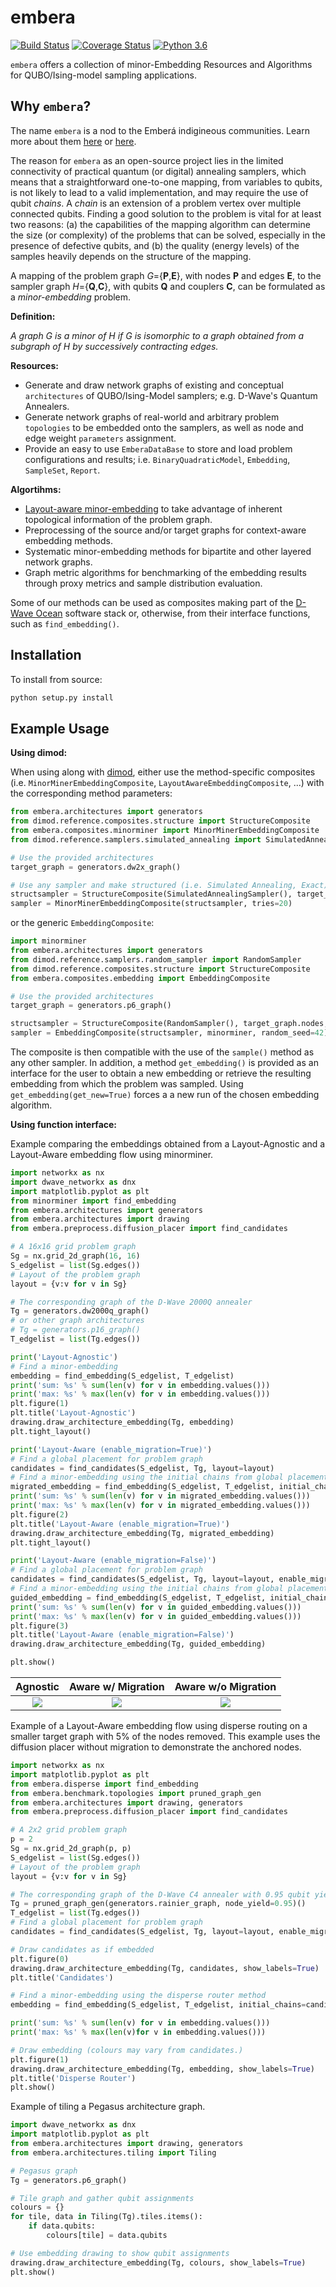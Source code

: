 embera
======

[![Build Status](https://travis-ci.org/joseppinilla/embera.svg?branch=master)](https://travis-ci.org/joseppinilla/embera)
[![Coverage Status](https://coveralls.io/repos/github/joseppinilla/embera/badge.svg?branch=master)](https://coveralls.io/github/joseppinilla/embera?branch=master)
[![Python 3.6](https://img.shields.io/badge/python-3.6-blue.svg)](https://www.python.org/downloads/release/python-360/)

`embera` offers a collection of minor-Embedding Resources and Algorithms for QUBO/Ising-model sampling applications.

Why `embera`?
------------
The name `embera` is a nod to the Emberá indigineous communities. Learn more about them [here](https://en.wikipedia.org/wiki/Ember%C3%A1) or [here](https://minorityrights.org/minorities/embera/).

The reason for `embera` as an open-source project lies in the limited  connectivity of practical quantum (or digital) annealing samplers, which means that a straightforward one-to-one mapping, from variables to qubits, is not likely to lead to a valid implementation, and may require the use of qubit _chains_. A _chain_ is an extension of a problem vertex over multiple connected qubits. Finding a good solution to the problem is vital for at
least two reasons: (a) the capabilities of the mapping algorithm
can determine the size (or complexity) of the problems that can be solved,
especially in the presence of defective qubits, and (b) the quality (energy levels) of the samples heavily depends on the structure of the mapping.

A mapping of the problem graph _G_={**P**,**E**}, with nodes **P** and edges **E**, to the sampler graph _H_={**Q**,**C**}, with qubits **Q** and couplers **C**, can be formulated as a _minor-embedding_ problem.

**Definition:**

*A graph G is a minor of H if G is isomorphic to a graph obtained from a
subgraph of H by successively contracting edges.*

**Resources:**
* Generate and draw network graphs of existing and conceptual `architectures` of QUBO/Ising-Model samplers; e.g. D-Wave's Quantum Annealers.
* Generate network graphs of real-world and arbitrary problem `topologies` to be embedded onto the samplers, as well as node and edge weight `parameters` assignment.
* Provide an easy to use `EmberaDataBase` to store and load problem
configurations and results; i.e. `BinaryQuadraticModel`, `Embedding`, `SampleSet`, `Report`.

**Algortihms:**
* [Layout-aware minor-embedding](https://doi.org/10.1007/978-3-030-20656-7_7) to take advantage of inherent topological information of the problem graph.
* Preprocessing of the source and/or target graphs for context-aware
embedding methods.
* Systematic minor-embedding methods for bipartite and other layered network graphs.
* Graph metric algorithms for benchmarking of the embedding results through proxy metrics and sample distribution evaluation.

Some of our methods can be used as composites making part of the
[D-Wave Ocean](https://ocean.dwavesys.com/) software stack or, otherwise,
from their interface functions, such as `find_embedding()`.

Installation
------------

To install from source:

``` bash
python setup.py install
```

Example Usage
-------------

**Using dimod:**

When using along with [dimod](https://github.com/dwavesystems/dimod), either use the method-specific composites
(i.e. `MinorMinerEmbeddingComposite`, `LayoutAwareEmbeddingComposite`,
...) with the corresponding method parameters:

``` python
from embera.architectures import generators
from dimod.reference.composites.structure import StructureComposite
from embera.composites.minorminer import MinorMinerEmbeddingComposite
from dimod.reference.samplers.simulated_annealing import SimulatedAnnealingSampler

# Use the provided architectures
target_graph = generators.dw2x_graph()

# Use any sampler and make structured (i.e. Simulated Annealing, Exact) or use structured sampler if available (i.e. D-Wave machine)
structsampler = StructureComposite(SimulatedAnnealingSampler(), target_graph.nodes, target_graph.edges)
sampler = MinorMinerEmbeddingComposite(structsampler, tries=20)
```

or the generic `EmbeddingComposite`:

``` python
import minorminer
from embera.architectures import generators
from dimod.reference.samplers.random_sampler import RandomSampler
from dimod.reference.composites.structure import StructureComposite
from embera.composites.embedding import EmbeddingComposite

# Use the provided architectures
target_graph = generators.p6_graph()

structsampler = StructureComposite(RandomSampler(), target_graph.nodes, target_graph.edges)
sampler = EmbeddingComposite(structsampler, minorminer, random_seed=42)
```

The composite is then compatible with the use of the `sample()` method
as any other sampler. In addition, a method `get_embedding()` is
provided as an interface for the user to obtain a new embedding or
retrieve the resulting embedding from which the problem was sampled.
Using `get_embedding(get_new=True)` forces a a new run of the chosen
embedding algorithm.

**Using function interface:**

Example comparing the embeddings obtained from a Layout-Agnostic and a
Layout-Aware embedding flow using minorminer.

``` python
import networkx as nx
import dwave_networkx as dnx
import matplotlib.pyplot as plt
from minorminer import find_embedding
from embera.architectures import generators
from embera.architectures import drawing
from embera.preprocess.diffusion_placer import find_candidates

# A 16x16 grid problem graph
Sg = nx.grid_2d_graph(16, 16)
S_edgelist = list(Sg.edges())
# Layout of the problem graph
layout = {v:v for v in Sg}

# The corresponding graph of the D-Wave 2000Q annealer
Tg = generators.dw2000q_graph()
# or other graph architectures
# Tg = generators.p16_graph()
T_edgelist = list(Tg.edges())

print('Layout-Agnostic')
# Find a minor-embedding
embedding = find_embedding(S_edgelist, T_edgelist)
print('sum: %s' % sum(len(v) for v in embedding.values()))
print('max: %s' % max(len(v) for v in embedding.values()))
plt.figure(1)
plt.title('Layout-Agnostic')
drawing.draw_architecture_embedding(Tg, embedding)
plt.tight_layout()

print('Layout-Aware (enable_migration=True)')
# Find a global placement for problem graph
candidates = find_candidates(S_edgelist, Tg, layout=layout)
# Find a minor-embedding using the initial chains from global placement
migrated_embedding = find_embedding(S_edgelist, T_edgelist, initial_chains=candidates)
print('sum: %s' % sum(len(v) for v in migrated_embedding.values()))
print('max: %s' % max(len(v) for v in migrated_embedding.values()))
plt.figure(2)
plt.title('Layout-Aware (enable_migration=True)')
drawing.draw_architecture_embedding(Tg, migrated_embedding)
plt.tight_layout()

print('Layout-Aware (enable_migration=False)')
# Find a global placement for problem graph
candidates = find_candidates(S_edgelist, Tg, layout=layout, enable_migration=False)
# Find a minor-embedding using the initial chains from global placement
guided_embedding = find_embedding(S_edgelist, T_edgelist, initial_chains=candidates)
print('sum: %s' % sum(len(v) for v in guided_embedding.values()))
print('max: %s' % max(len(v) for v in guided_embedding.values()))
plt.figure(3)
plt.title('Layout-Aware (enable_migration=False)')
drawing.draw_architecture_embedding(Tg, guided_embedding)

plt.show()
```


| Agnostic | Aware w/ Migration | Aware w/o Migration |
:----------:|:--------------:|:-----:|
| ![](/docs/layout_agnostic.png)| ![](/docs/layout_aware_enable_migration.png)|![](/docs/layout_aware_disable_migration.png)|

Example of a Layout-Aware embedding flow using disperse routing on a
smaller target graph with 5% of the nodes removed. This example uses the
diffusion placer without migration to demonstrate the anchored nodes.

``` python
import networkx as nx
import matplotlib.pyplot as plt
from embera.disperse import find_embedding
from embera.benchmark.topologies import pruned_graph_gen
from embera.architectures import drawing, generators
from embera.preprocess.diffusion_placer import find_candidates

# A 2x2 grid problem graph
p = 2
Sg = nx.grid_2d_graph(p, p)
S_edgelist = list(Sg.edges())
# Layout of the problem graph
layout = {v:v for v in Sg}

# The corresponding graph of the D-Wave C4 annealer with 0.95 qubit yield
Tg = pruned_graph_gen(generators.rainier_graph, node_yield=0.95)()
T_edgelist = list(Tg.edges())
# Find a global placement for problem graph
candidates = find_candidates(S_edgelist, Tg, layout=layout, enable_migration=False)

# Draw candidates as if embedded
plt.figure(0)
drawing.draw_architecture_embedding(Tg, candidates, show_labels=True)
plt.title('Candidates')

# Find a minor-embedding using the disperse router method
embedding = find_embedding(S_edgelist, T_edgelist, initial_chains=candidates)

print('sum: %s' % sum(len(v) for v in embedding.values()))
print('max: %s' % max(len(v)for v in embedding.values()))

# Draw embedding (colours may vary from candidates.)
plt.figure(1)
drawing.draw_architecture_embedding(Tg, embedding, show_labels=True)
plt.title('Disperse Router')
plt.show()
```

Example of tiling a Pegasus architecture graph.

``` python
import dwave_networkx as dnx
import matplotlib.pyplot as plt
from embera.architectures import drawing, generators
from embera.architectures.tiling import Tiling

# Pegasus graph
Tg = generators.p6_graph()

# Tile graph and gather qubit assignments
colours = {}
for tile, data in Tiling(Tg).tiles.items():
    if data.qubits:
        colours[tile] = data.qubits

# Use embedding drawing to show qubit assignments
drawing.draw_architecture_embedding(Tg, colours, show_labels=True)
plt.show()
```

